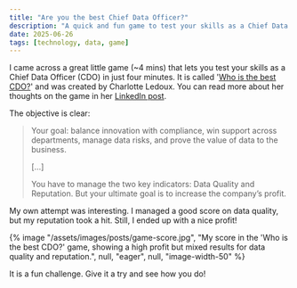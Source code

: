 ```yaml
---
title: "Are you the best Chief Data Officer?"
description: "A quick and fun game to test your skills as a Chief Data Officer, balancing data quality, reputation, and profit."
date: 2025-06-26
tags: [technology, data, game]
---
```


I came across a great little game (~4 mins) that lets you test your skills as a Chief Data Officer (CDO) in just four minutes. It is called '[Who is the best CDO?](https://www.whoisthebestcdo.com/)' and was created by Charlotte Ledoux. You can read more about her thoughts on the game in her [LinkedIn post](https://www.linkedin.com/feed/update/urn:li:activity:7330476177658187777/).

The objective is clear:

> Your goal: balance innovation with compliance, win support across departments, manage data risks, and prove the value of data to the business.
> 
> [...]
> 
> You have to manage the two key indicators: Data Quality and Reputation. But your ultimate goal is to increase the company’s profit.

My own attempt was interesting. I managed a good score on data quality, but my reputation took a hit. Still, I ended up with a nice profit!

{% image "/assets/images/posts/game-score.jpg", "My score in the 'Who is the best CDO?' game, showing a high profit but mixed results for data quality and reputation.", null, "eager", null, "image-width-50" %}

It is a fun challenge. Give it a try and see how you do!
